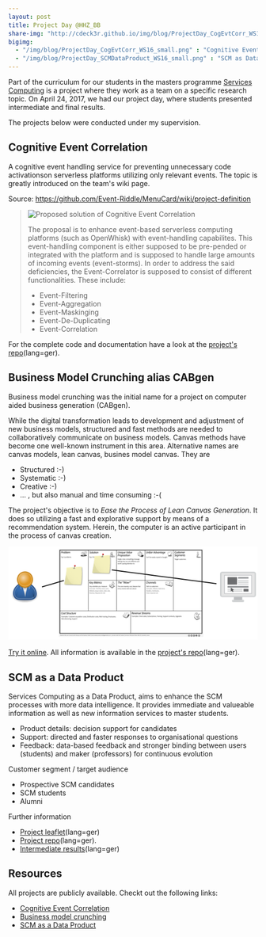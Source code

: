 ```yaml
---
layout: post
title: Project Day @HHZ_BB
share-img: "http://cdeck3r.github.io/img/blog/ProjectDay_CogEvtCorr_WS16_small.png"
bigimg:
  - "/img/blog/ProjectDay_CogEvtCorr_WS16_small.png" : "Cognitive Event Correlation (2017)"
  - "/img/blog/ProjectDay_SCMDataProduct_WS16_small.png" : "SCM as Data Product (2017)"
---
```


Part of the curriculum for our students in the masters programme [Services Computing](http://www.hhz.de/master/services-computing/)
is a project where they work as a team on a specific research topic. 
On April 24, 2017, we had our project day, where students presented intermediate and final results. 

The projects below were conducted under my supervision.

## Cognitive Event Correlation

A cognitive event handling service for preventing unnecessary code activationson serverless platforms 
utilizing only relevant events. The topic is greatly introduced on the team's wiki page.

Source: https://github.com/Event-Riddle/MenuCard/wiki/project-definition
>![Proposed solution of Cognitive Event Correlation](https://github.com/Event-Riddle/MenuCard/wiki/images/des-sit.png)
>
> The proposal is to enhance event-based serverless computing platforms (such as OpenWhisk) with event-handling capabilites. 
> This event-handling component is either supposed to be pre-pended or integrated with the platform and is supposed to handle large amounts of incoming events (event-storms). 
> In order to address the said deficiencies, the Event-Correlator is supposed to consist of different functionalities. These include:
>
>* Event-Filtering
>* Event-Aggregation
>* Event-Maskinging
>* Event-De-Duplicating
>* Event-Correlation


For the complete code and documentation have a look at the
[project's repo](https://github.com/Event-Riddle/MenuCard/wiki)(lang=ger).

## Business Model Crunching alias CABgen

Business model crunching was the initial name for a project on computer aided business generation (CABgen).

While the digital transformation leads to development and adjustment of new business models, 
structured and fast methods are needed to collaboratively communicate on business models. Canvas methods have become
one well-known instrument in this area. Alternative names are canvas models, lean canvas, busines model canvas.
They are 

* Structured :-)
* Systematic :-)
* Creative :-)
* ... , but also manual and time consuming :-(

The project's objective is to *Ease the Process of Lean Canvas Generation*. 
It does so utilizing a fast and explorative support by means of a recommendation system. 
Herein, the computer is an active participant in the process of canvas creation.

![Computer Aided Business Model Generation](/img/blog/ProjectDay_BMCr_WS16.png)

[Try it online](https://canvascrawler.eu-gb.mybluemix.net/).
All information is available in the [project's repo](https://bitbucket.org/bmcrprojectteam/bmcr)(lang=ger).

## SCM as a Data Product

Services Computing as a Data Product, aims to enhance the SCM processes with more data intelligence. 
It provides immediate and valueable information as well as new information services to master students.

* Product details: decision support for candidates
* Support: directed and faster responses to organisational questions
* Feedback: data-based feedback and stronger binding between users (students) and maker (professors) for continuous evolution

Customer segment / target audience

* Prospective SCM candidates
* SCM students
* Alumni

Further information

* [Project leaflet](https://github.com/cdeck3r/SCM-DataProduct/blob/master/Projektsteckbrief.pdf)(lang=ger)
* [Project repo](https://github.com/cdeck3r/SCM-DataProduct)(lang=ger).
* [Intermediate results](https://github.com/cdeck3r/SCM-DataProduct/blob/master/Pr%C3%A4sentation_Teilprojekt_1.pdf)(lang=ger)

## Resources

All projects are publicly available. Checkt out the following links:

* [Cognitive Event Correlation](https://github.com/Event-Riddle/MenuCard/wiki)
* [Business model crunching](https://bitbucket.org/bmcrprojectteam/bmcr)
* [SCM as a Data Product](https://github.com/cdeck3r/SCM-DataProduct)
